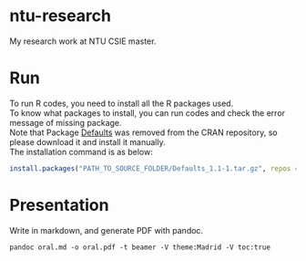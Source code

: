ntu-research
============

My research work at NTU CSIE master.

# Run
To run R codes, you need to install all the R packages used.  
To know what packages to install, you can run codes and check the error message of missing package.  
Note that Package [Defaults] was removed from the CRAN repository, so please download it and install it manually.  
The installation command is as below:

```r
install.packages("PATH_TO_SOURCE_FOLDER/Defaults_1.1-1.tar.gz", repos = NULL, type="source")
```

# Presentation
Write in markdown, and generate PDF with pandoc.

```
pandoc oral.md -o oral.pdf -t beamer -V theme:Madrid -V toc:true
```

[Defaults]: http://cran.r-project.org/web/packages/Defaults/index.html
